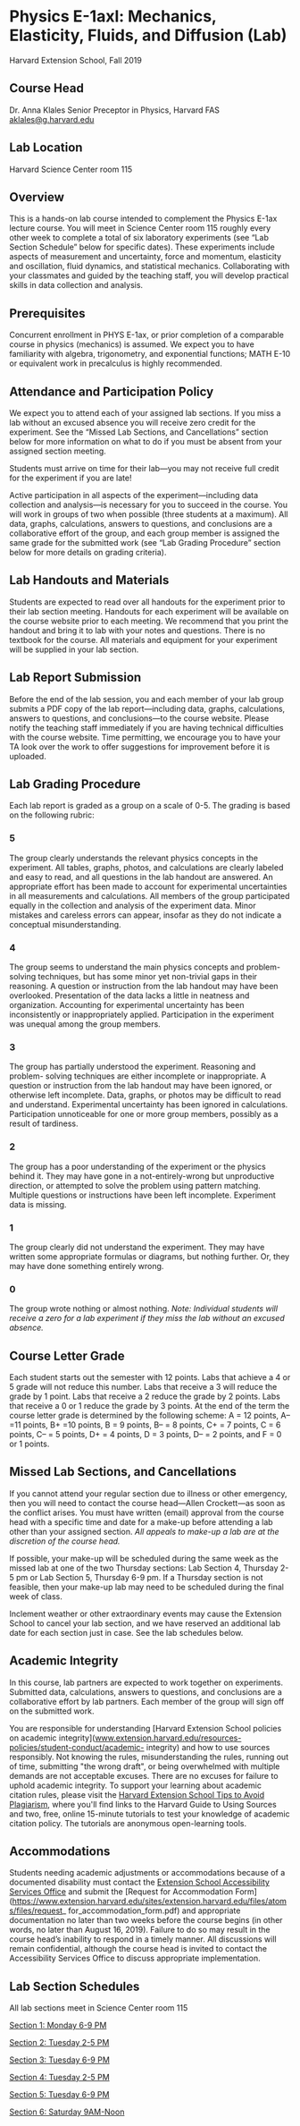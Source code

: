 # Physics E-1axl: Mechanics, Elasticity, Fluids, and Diffusion (Lab) 
Harvard Extension School, Fall 2019 

## Course Head 
Dr. Anna Klales
Senior Preceptor in Physics, Harvard FAS
aklales@g.harvard.edu

## Lab Location 
Harvard Science Center room 115 

## Overview 
This is a hands-on lab course intended to complement the Physics E-1ax lecture course. 
You will meet in Science Center room 115 roughly every other week to complete a total of six laboratory experiments (see “Lab Section Schedule” below for specific dates). These experiments include aspects of measurement and uncertainty, force and momentum, elasticity and oscillation, fluid dynamics, and statistical mechanics. Collaborating with your classmates and guided by the teaching staff, you will develop practical skills in data collection and analysis. 

## Prerequisites 
Concurrent enrollment in PHYS E-1ax, or prior completion of a comparable course in physics (mechanics) is assumed. 
We expect you to have familiarity with algebra, trigonometry, and exponential functions; MATH E-10 or equivalent work in precalculus is highly recommended. 

## Attendance and Participation Policy 
We expect you to attend each of your assigned lab sections. If you miss a lab without an excused absence you will receive zero credit for the experiment. See the “Missed Lab Sections, and Cancellations” section below for more information on what to do if you must be absent from your assigned section meeting. 

Students must arrive on time for their lab—you may not receive full credit for the experiment if you are late! 

Active participation in all aspects of the experiment—including data collection and analysis—is necessary for you to succeed in the course. You will work in groups of two when possible (three students at a maximum). All data, graphs, calculations, answers to questions, and conclusions are a collaborative effort of the group, and each group member is assigned the same grade for the submitted work (see “Lab Grading Procedure” section below for more details on grading criteria). 

## Lab Handouts and Materials 
Students are expected to read over all handouts for the experiment prior to their lab section meeting. Handouts for each experiment will be available on the course website prior to each meeting. We recommend that you print the handout and bring it to lab with your notes and questions. There is no textbook for the course. All materials and equipment for your experiment will be supplied in your lab section. 

## Lab Report Submission 
Before the end of the lab session, you and each member of your lab group submits a PDF copy of the lab report—including data, graphs, calculations, answers to questions, and conclusions—to the course website. Please notify the teaching staff immediately if you are having technical difficulties with the course website. Time permitting, we encourage you to have your TA look over the work to offer suggestions for improvement before it is uploaded. 

## Lab Grading Procedure 

Each lab report is graded as a group on a scale of 0-5. The grading is based on the following rubric:  
### 5 
The group clearly understands the relevant physics concepts in the experiment. All tables, graphs, photos, and calculations are clearly labeled and easy to read, and all questions in the lab handout are answered. An appropriate effort has been made to account for experimental uncertainties in all measurements and calculations. All members of the group participated equally in the collection and analysis of the experiment data. Minor mistakes and careless errors can appear, insofar as they do not indicate a conceptual misunderstanding. 
### 4 
The group seems to understand the main physics concepts and problem-solving techniques, but has some minor yet non-trivial gaps in their reasoning. A question or instruction from the lab handout may have been overlooked. Presentation of the data lacks a little in neatness and organization. Accounting for experimental uncertainty has been inconsistently or inappropriately applied. Participation in the experiment was unequal among the group members. 
### 3 
The group has partially understood the experiment. Reasoning and problem- solving techniques are either incomplete or inappropriate. A question or instruction from the lab handout may have been ignored, or otherwise left incomplete. Data, graphs, or photos may be difficult to read and understand. Experimental uncertainty has been ignored in calculations. Participation unnoticeable for one or more group members, possibly as a result of tardiness. 
### 2 
The group has a poor understanding of the experiment or the physics behind it. They may have gone in a not-entirely-wrong but unproductive direction, or attempted to solve the problem using pattern matching. Multiple questions or instructions have been left incomplete. Experiment data is missing.  
### 1
The group clearly did not understand the experiment. They may have written some appropriate formulas or diagrams, but nothing further. Or, they may have done something entirely wrong.  
### 0 
The group wrote nothing or almost nothing. _Note: Individual students will receive a zero for a lab experiment if they miss the lab without an excused absence._

## Course Letter Grade 
Each student starts out the semester with 12 points. Labs that achieve a 4 or 5 grade will not reduce this number. Labs that receive a 3 will reduce the grade by 1 point. Labs that receive a 2 reduce the grade by 2 points. Labs that receive a 0 or 1 reduce the grade by 3 points. At the end of the term the course letter grade is determined by the following scheme: 
A = 12 points, A– =11 points, B+ =10 points, B = 9 points, B– = 8 points, C+ = 7 points, C = 6 points, C– = 5 points, D+ = 4 points, D = 3 points, D– = 2 points, and F = 0 or 1 points. 

## Missed Lab Sections, and Cancellations 
If you cannot attend your regular section due to illness or other emergency, then you will need to contact the course head—Allen Crockett—as soon as the conflict arises. You must have written (email) approval from the course head with a specific time and date for a make-up before attending a lab other than your assigned section. _All appeals to make-up a lab are at the discretion of the course head._

If possible, your make-up will be scheduled during the same week as the missed lab at one of the two Thursday sections: Lab Section 4, Thursday 2-5 pm or Lab Section 5, Thursday 6-9 pm. If a Thursday section is not feasible, then your make-up lab may need to be scheduled during the final week of class. 

Inclement weather or other extraordinary events may cause the Extension School to cancel your lab section, and we have reserved an additional lab date for each section just in case. See the lab schedules below. 

## Academic Integrity 
In this course, lab partners are expected to work together on experiments. Submitted data, calculations, answers to questions, and conclusions are a collaborative effort by lab partners. Each member of the group will sign off on the submitted work.

You are responsible for understanding [Harvard Extension School policies on academic integrity](www.extension.harvard.edu/resources-policies/student-conduct/academic- integrity) and how to use sources responsibly. Not knowing the rules, misunderstanding the rules, running out of time, submitting "the wrong draft", or being overwhelmed with multiple demands are not acceptable excuses. There are no excuses for failure to uphold academic integrity. To support your learning about academic citation rules, please visit the [Harvard Extension School Tips to Avoid Plagiarism](www.extension.harvard.edu/resources-policies/resources/tips-avoid-plagiarism), where you'll find links to the Harvard Guide to Using Sources and two, free, online 15-minute tutorials to test your knowledge of academic citation policy. The tutorials are anonymous open-learning tools. 

## Accommodations
Students needing academic adjustments or accommodations because of a documented disability must contact the [Extension School Accessibility Services Office](https://www.extension.harvard.edu/resources-policies/accessibility-student-services) and submit the [Request for Accommodation Form](https://www.extension.harvard.edu/sites/extension.harvard.edu/files/atoms/files/request_ for_accommodation_form.pdf) and appropriate documentation no later than two weeks before the course begins (in other words, no later than August 16, 2019). Failure to do so may result in the course head’s inability to respond in a timely manner. All discussions will remain confidential, although the course head is invited to contact the Accessibility Services Office to discuss appropriate implementation. 

## Lab Section Schedules
All lab sections meet in Science Center room 115 

[Section 1: Monday 6-9 PM](/schedules/s1.md)

[Section 2: Tuesday 2-5 PM](/schedules/s2.md)

[Section 3: Tuesday 6-9 PM](/schedules/s3.md)

[Section 4: Tuesday 2-5 PM](/schedules/s4.md)

[Section 5: Tuesday 6-9 PM](/schedules/s5.md)

[Section 6: Saturday 9AM-Noon](/schedules/s6.md)



